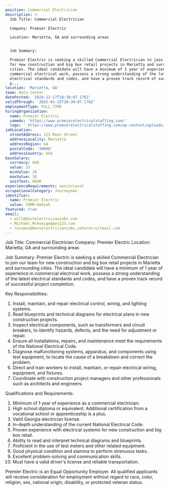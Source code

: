 ```yaml
---
position: Commercial Electrician
description: >-
  Job Title: Commercial Electrician

  Company: Premier Electric

  Location: Marietta, GA and surrounding areas


  Job Summary:

  Premier Electric is seeking a skilled Commercial Electrician to join our team
  for new construction and big box retail projects in Marietta and surrounding
  cities. The ideal candidate will have a minimum of 1 year of experience in
  commercial electrical work, possess a strong understanding of the latest
  electrical standards and codes, and have a proven track record of successful
  p...
location: 'Marietta, GA'
team: Data Center
datePosted: '2024-12-17T10:30:07.176Z'
validThrough: '2025-01-25T10:30:07.176Z'
employmentType: FULL_TIME
hiringOrganization:
  name: Premier Electric
  sameAs: 'https://www.premierelectricalstaffing.com/'
  logo: ' https://www.premierelectricalstaffing.com/wp-content/uploads/2020/05/Premier-Electrical-Staffing-logo.png'
jobLocation:
  streetAddress: 123 Main Street
  addressLocality: Marietta
  addressRegion: GA
  postalCode: '30060'
  addressCountry: USA
baseSalary:
  currency: USD
  value: 33
  minValue: 28
  maxValue: 38
  unitText: HOUR
experienceRequirements: seniorLevel
occupationalCategory: Journeyman
identifier:
  name: Premier Electric
  value: COMM-6m4zah
featured: true
email:
  - will@bestelectricianjobs.com
  - Michael.Mckeaige@pes123.com
  - resumes@bestelectricianjobs.zohorecruitmail.com
---
```




Job Title: Commercial Electrician
Company: Premier Electric
Location: Marietta, GA and surrounding areas

Job Summary:
Premier Electric is seeking a skilled Commercial Electrician to join our team for new construction and big box retail projects in Marietta and surrounding cities. The ideal candidate will have a minimum of 1 year of experience in commercial electrical work, possess a strong understanding of the latest electrical standards and codes, and have a proven track record of successful project completion.

Key Responsibilities:

1. Install, maintain, and repair electrical control, wiring, and lighting systems.
2. Read blueprints and technical diagrams for electrical plans in new construction projects.
3. Inspect electrical components, such as transformers and circuit breakers, to identify hazards, defects, and the need for adjustment or repair.
4. Ensure all installations, repairs, and maintenance meet the requirements of the National Electrical Code.
5. Diagnose malfunctioning systems, apparatus, and components using test equipment, to locate the cause of a breakdown and correct the problem.
6. Direct and train workers to install, maintain, or repair electrical wiring, equipment, and fixtures.
7. Coordinate with construction project managers and other professionals such as architects and engineers.

Qualifications and Requirements:

1. Minimum of 1 year of experience as a commercial electrician.
2. High school diploma or equivalent. Additional certification from a vocational school or apprenticeship is a plus.
3. Valid Georgia electrician license.
4. In-depth understanding of the current National Electrical Code.
5. Proven experience with electrical systems for new construction and big box retail.
6. Ability to read and interpret technical diagrams and blueprints.
7. Proficient in the use of test meters and other related equipment.
8. Good physical condition and stamina to perform strenuous tasks.
9. Excellent problem-solving and communication skills.
10. Must have a valid driver's license and reliable transportation.

Premier Electric is an Equal Opportunity Employer. All qualified applicants will receive consideration for employment without regard to race, color, religion, sex, national origin, disability, or protected veteran status.
